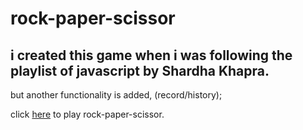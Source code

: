 # rock-paper-scissor

## i created this game when i was following the playlist of javascript by Shardha Khapra.

but another functionality is added, (record/history);




click [here](https://nimble-paprenjak-73a195.netlify.app/) to play rock-paper-scissor.
